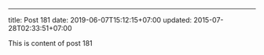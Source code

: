 ---
title: Post 181
date: 2019-06-07T15:12:15+07:00
updated: 2015-07-28T02:33:51+07:00

This is content of post 181